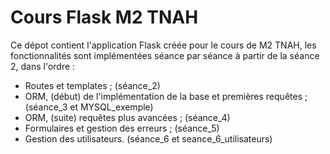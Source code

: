# Cours Flask M2 TNAH

Ce dépot contient l'application Flask créée pour le cours de M2 TNAH, les fonctionnalités sont implémentées séance par séance à partir de la séance 2, dans l'ordre : 
- Routes et templates ; (séance_2)
- ORM, (début) de l'implémentation de la base et premières requêtes ; (séance_3 et MYSQL_exemple)
- ORM, (suite) requêtes plus avancées ; (séance_4)
- Formulaires et gestion des erreurs ; (séance_5)
- Gestion des utilisateurs. (séance_6 et seance_6_utilisateurs)
